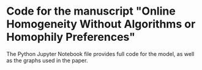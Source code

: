 # Code for the manuscript "Online Homogeneity Without Algorithms or Homophily Preferences"
The Python Jupyter Notebook file provides full code for the model, as well as the graphs used in the paper. 
